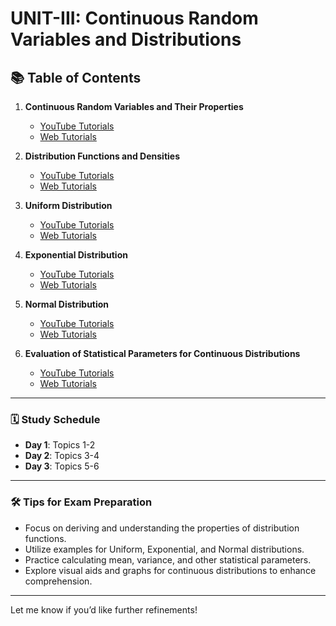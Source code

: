 # UNIT-III: Continuous Random Variables and Distributions  

## 📚 **Table of Contents**  

1. **Continuous Random Variables and Their Properties**  
   - [YouTube Tutorials](https://www.youtube.com/results?search_query=Continuous+Random+Variables+and+Properties+tutorial)  
   - [Web Tutorials](https://www.google.com/search?q=Continuous+Random+Variables+and+Properties+tutorial)  

2. **Distribution Functions and Densities**  
   - [YouTube Tutorials](https://www.youtube.com/results?search_query=Distribution+Functions+and+Densities+tutorial)  
   - [Web Tutorials](https://www.google.com/search?q=Distribution+Functions+and+Densities+tutorial)  

3. **Uniform Distribution**  
   - [YouTube Tutorials](https://www.youtube.com/results?search_query=Uniform+Distribution+tutorial)  
   - [Web Tutorials](https://www.google.com/search?q=Uniform+Distribution+tutorial)  

4. **Exponential Distribution**  
   - [YouTube Tutorials](https://www.youtube.com/results?search_query=Exponential+Distribution+tutorial)  
   - [Web Tutorials](https://www.google.com/search?q=Exponential+Distribution+tutorial)  

5. **Normal Distribution**  
   - [YouTube Tutorials](https://www.youtube.com/results?search_query=Normal+Distribution+tutorial)  
   - [Web Tutorials](https://www.google.com/search?q=Normal+Distribution+tutorial)  

6. **Evaluation of Statistical Parameters for Continuous Distributions**  
   - [YouTube Tutorials](https://www.youtube.com/results?search_query=Statistical+Parameters+for+Continuous+Distributions+tutorial)  
   - [Web Tutorials](https://www.google.com/search?q=Statistical+Parameters+for+Continuous+Distributions+tutorial)  

---

### 🗓️ **Study Schedule**  

- **Day 1**: Topics 1-2  
- **Day 2**: Topics 3-4  
- **Day 3**: Topics 5-6  

---

### 🛠️ **Tips for Exam Preparation**  

- Focus on deriving and understanding the properties of distribution functions.  
- Utilize examples for Uniform, Exponential, and Normal distributions.  
- Practice calculating mean, variance, and other statistical parameters.  
- Explore visual aids and graphs for continuous distributions to enhance comprehension.  

---  

Let me know if you’d like further refinements!
